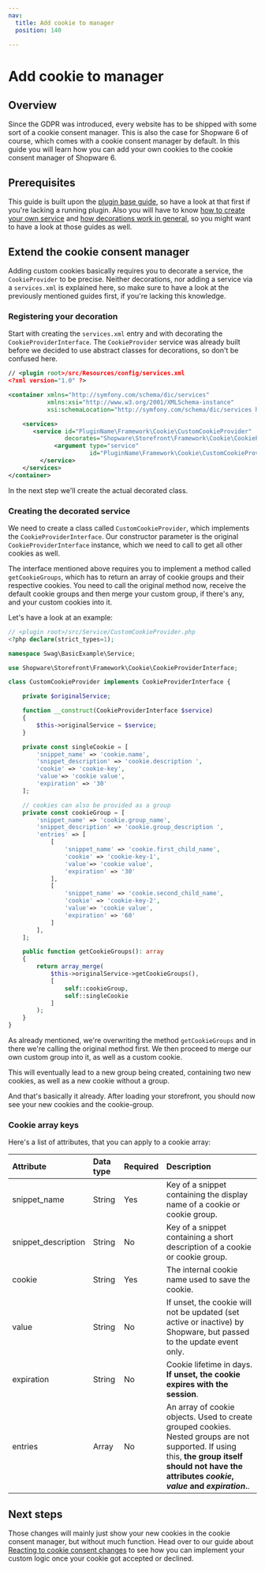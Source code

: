 ```yaml
---
nav:
  title: Add cookie to manager
  position: 140

---
```


# Add cookie to manager

## Overview

Since the GDPR was introduced, every website has to be shipped with some sort of a cookie consent manager. This is also the case for Shopware 6 of course, which comes with a cookie consent manager by default. In this guide you will learn how you can add your own cookies to the cookie consent manager of Shopware 6.

## Prerequisites

This guide is built upon the [plugin base guide](../plugin-base-guide), so have a look at that first if you're lacking a running plugin. Also you will have to know [how to create your own service](../plugin-fundamentals/add-custom-service) and [how decorations work in general](../plugin-fundamentals/adjusting-service), so you might want to have a look at those guides as well.

## Extend the cookie consent manager

Adding custom cookies basically requires you to decorate a service, the `CookieProvider` to be precise. Neither decorations, nor adding a service via a `services.xml` is explained here, so make sure to have a look at the previously mentioned guides first, if you're lacking this knowledge.

### Registering your decoration

Start with creating the `services.xml` entry and with decorating the `CookieProviderInterface`. The `CookieProvider` service was already built before we decided to use abstract classes for decorations, so don't be confused here.

```xml
// <plugin root>/src/Resources/config/services.xml
<?xml version="1.0" ?>

<container xmlns="http://symfony.com/schema/dic/services"
           xmlns:xsi="http://www.w3.org/2001/XMLSchema-instance"
           xsi:schemaLocation="http://symfony.com/schema/dic/services http://symfony.com/schema/dic/services/services-1.0.xsd">

    <services>
       <service id="PluginName\Framework\Cookie\CustomCookieProvider"
                decorates="Shopware\Storefront\Framework\Cookie\CookieProviderInterface">
             <argument type="service" 
                       id="PluginName\Framework\Cookie\CustomCookieProvider.inner" />
         </service>
    </services>
</container>
```

In the next step we'll create the actual decorated class.

### Creating the decorated service

We need to create a class called `CustomCookieProvider`, which implements the `CookieProviderInterface`. Our constructor parameter is the original `CookieProviderInterface` instance, which we need to call to get all other cookies as well.

The interface mentioned above requires you to implement a method called `getCookieGroups`, which has to return an array of cookie groups and their respective cookies. You need to call the original method now, receive the default cookie groups and then merge your custom group, if there's any, and your custom cookies into it.

Let's have a look at an example:

```php
// <plugin root>/src/Service/CustomCookieProvider.php
<?php declare(strict_types=1);

namespace Swag\BasicExample\Service;

use Shopware\Storefront\Framework\Cookie\CookieProviderInterface;

class CustomCookieProvider implements CookieProviderInterface {

    private $originalService;

    function __construct(CookieProviderInterface $service)
    {
        $this->originalService = $service;
    }

    private const singleCookie = [
        'snippet_name' => 'cookie.name',
        'snippet_description' => 'cookie.description ',
        'cookie' => 'cookie-key',
        'value'=> 'cookie value',
        'expiration' => '30'
    ];

    // cookies can also be provided as a group
    private const cookieGroup = [
        'snippet_name' => 'cookie.group_name',
        'snippet_description' => 'cookie.group_description ',
        'entries' => [
            [
                'snippet_name' => 'cookie.first_child_name',
                'cookie' => 'cookie-key-1',
                'value'=> 'cookie value',
                'expiration' => '30'
            ],
            [
                'snippet_name' => 'cookie.second_child_name',
                'cookie' => 'cookie-key-2',
                'value'=> 'cookie value',
                'expiration' => '60'
            ]
        ],
    ];

    public function getCookieGroups(): array
    {
        return array_merge(
            $this->originalService->getCookieGroups(),
            [
                self::cookieGroup,
                self::singleCookie
            ]
        );
    }
}
```

As already mentioned, we're overwriting the method `getCookieGroups` and in there we're calling the original method first. We then proceed to merge our own custom group into it, as well as a custom cookie.

This will eventually lead to a new group being created, containing two new cookies, as well as a new cookie without a group.

And that's basically it already. After loading your storefront, you should now see your new cookies and the cookie-group.

### Cookie array keys

Here's a list of attributes, that you can apply to a cookie array:

| Attribute | Data type | Required | Description |
| :--- | :--- | :--- | :--- |
| snippet\_name | String | Yes | Key of a snippet containing the display name of a cookie or cookie group. |
| snippet\_description | String | No | Key of a snippet containing a short description of a cookie or cookie group. |
| cookie | String | Yes | The internal cookie name used to save the cookie. |
| value | String | No | If unset, the cookie will not be updated \(set active or inactive\) by Shopware, but passed to the update event only. |
| expiration | String | No | Cookie lifetime in days. **If unset, the cookie expires with the session**. |
| entries | Array | No | An array of cookie objects. Used to create grouped cookies. Nested groups are not supported. If using this, **the group itself should not have the attributes** _**cookie**_**,** _**value**_ **and** _**expiration**_**.**. |

## Next steps

Those changes will mainly just show your new cookies in the cookie consent manager, but without much function. Head over to our guide about [Reacting to cookie consent changes](reacting-to-cookie-consent-changes) to see how you can implement your custom logic once your cookie got accepted or declined.
